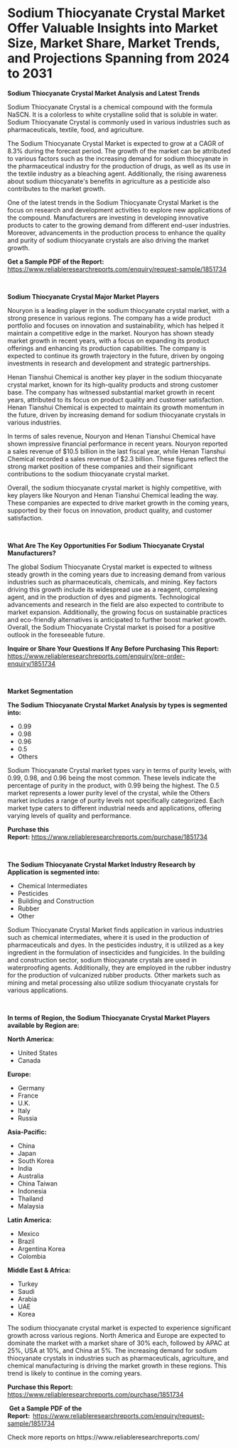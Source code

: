 <p><h1>Sodium Thiocyanate Crystal Market Offer Valuable Insights into Market Size, Market Share, Market Trends, and Projections Spanning from 2024 to 2031</h1></p><p><strong>Sodium Thiocyanate Crystal Market Analysis and Latest Trends</strong></p>
<p><p>Sodium Thiocyanate Crystal is a chemical compound with the formula NaSCN. It is a colorless to white crystalline solid that is soluble in water. Sodium Thiocyanate Crystal is commonly used in various industries such as pharmaceuticals, textile, food, and agriculture.</p><p>The Sodium Thiocyanate Crystal Market is expected to grow at a CAGR of 8.3% during the forecast period. The growth of the market can be attributed to various factors such as the increasing demand for sodium thiocyanate in the pharmaceutical industry for the production of drugs, as well as its use in the textile industry as a bleaching agent. Additionally, the rising awareness about sodium thiocyanate's benefits in agriculture as a pesticide also contributes to the market growth.</p><p>One of the latest trends in the Sodium Thiocyanate Crystal Market is the focus on research and development activities to explore new applications of the compound. Manufacturers are investing in developing innovative products to cater to the growing demand from different end-user industries. Moreover, advancements in the production process to enhance the quality and purity of sodium thiocyanate crystals are also driving the market growth.</p></p>
<p><strong>Get a Sample PDF of the Report:&nbsp;</strong> <a href="https://www.reliableresearchreports.com/enquiry/request-sample/1851734">https://www.reliableresearchreports.com/enquiry/request-sample/1851734</a></p>
<p>&nbsp;</p>
<p><strong>Sodium Thiocyanate Crystal Major Market Players</strong></p>
<p><p>Nouryon is a leading player in the sodium thiocyanate crystal market, with a strong presence in various regions. The company has a wide product portfolio and focuses on innovation and sustainability, which has helped it maintain a competitive edge in the market. Nouryon has shown steady market growth in recent years, with a focus on expanding its product offerings and enhancing its production capabilities. The company is expected to continue its growth trajectory in the future, driven by ongoing investments in research and development and strategic partnerships.</p><p>Henan Tianshui Chemical is another key player in the sodium thiocyanate crystal market, known for its high-quality products and strong customer base. The company has witnessed substantial market growth in recent years, attributed to its focus on product quality and customer satisfaction. Henan Tianshui Chemical is expected to maintain its growth momentum in the future, driven by increasing demand for sodium thiocyanate crystals in various industries.</p><p>In terms of sales revenue, Nouryon and Henan Tianshui Chemical have shown impressive financial performance in recent years. Nouryon reported a sales revenue of $10.5 billion in the last fiscal year, while Henan Tianshui Chemical recorded a sales revenue of $2.3 billion. These figures reflect the strong market position of these companies and their significant contributions to the sodium thiocyanate crystal market.</p><p>Overall, the sodium thiocyanate crystal market is highly competitive, with key players like Nouryon and Henan Tianshui Chemical leading the way. These companies are expected to drive market growth in the coming years, supported by their focus on innovation, product quality, and customer satisfaction.</p></p>
<p>&nbsp;</p>
<p><strong>What Are The Key Opportunities For Sodium Thiocyanate Crystal Manufacturers?</strong></p>
<p><p>The global Sodium Thiocyanate Crystal market is expected to witness steady growth in the coming years due to increasing demand from various industries such as pharmaceuticals, chemicals, and mining. Key factors driving this growth include its widespread use as a reagent, complexing agent, and in the production of dyes and pigments. Technological advancements and research in the field are also expected to contribute to market expansion. Additionally, the growing focus on sustainable practices and eco-friendly alternatives is anticipated to further boost market growth. Overall, the Sodium Thiocyanate Crystal market is poised for a positive outlook in the foreseeable future.</p></p>
<p><strong>Inquire or Share Your Questions If Any Before Purchasing This Report:</strong> <a href="https://www.reliableresearchreports.com/enquiry/pre-order-enquiry/1851734">https://www.reliableresearchreports.com/enquiry/pre-order-enquiry/1851734</a></p>
<p>&nbsp;</p>
<p><strong>Market Segmentation</strong></p>
<p><strong>The Sodium Thiocyanate Crystal Market Analysis by types is segmented into:</strong></p>
<p><ul><li>0.99</li><li>0.98</li><li>0.96</li><li>0.5</li><li>Others</li></ul></p>
<p><p>Sodium Thiocyanate Crystal market types vary in terms of purity levels, with 0.99, 0.98, and 0.96 being the most common. These levels indicate the percentage of purity in the product, with 0.99 being the highest. The 0.5 market represents a lower purity level of the crystal, while the Others market includes a range of purity levels not specifically categorized. Each market type caters to different industrial needs and applications, offering varying levels of quality and performance.</p></p>
<p><strong>Purchase this Report:&nbsp;</strong><a href="https://www.reliableresearchreports.com/purchase/1851734">https://www.reliableresearchreports.com/purchase/1851734</a></p>
<p>&nbsp;</p>
<p><strong>The Sodium Thiocyanate Crystal Market Industry Research by Application is segmented into:</strong></p>
<p><ul><li>Chemical Intermediates</li><li>Pesticides</li><li>Building and Construction</li><li>Rubber</li><li>Other</li></ul></p>
<p><p>Sodium Thiocyanate Crystal Market finds application in various industries such as chemical intermediates, where it is used in the production of pharmaceuticals and dyes. In the pesticides industry, it is utilized as a key ingredient in the formulation of insecticides and fungicides. In the building and construction sector, sodium thiocyanate crystals are used in waterproofing agents. Additionally, they are employed in the rubber industry for the production of vulcanized rubber products. Other markets such as mining and metal processing also utilize sodium thiocyanate crystals for various applications.</p></p>
<p>&nbsp;</p>
<p><strong>In terms of Region, the Sodium Thiocyanate Crystal Market Players available by Region are:</strong></p>
<p>
    <p> <strong> North America: </strong>
        <ul>
            <li>United States</li>
            <li>Canada</li>
        </ul>
        </p> 
    <p> <strong> Europe: </strong>
        <ul>
            <li>Germany</li>
            <li>France</li>
            <li>U.K.</li>
            <li>Italy</li>
            <li>Russia</li>
        </ul>
        </p> 
    <p> <strong> Asia-Pacific: </strong>
        <ul>
            <li>China</li>
            <li>Japan</li>
            <li>South Korea</li>
            <li>India</li>
            <li>Australia</li>
            <li>China Taiwan</li>
            <li>Indonesia</li>
            <li>Thailand</li>
            <li>Malaysia</li>
        </ul>
        </p> 
    <p> <strong> Latin America: </strong>
        <ul>
            <li>Mexico</li>
            <li>Brazil</li>
            <li>Argentina Korea</li>
            <li>Colombia</li>
        </ul>
        </p> 
    <p> <strong> Middle East & Africa: </strong>
        <ul>
            <li>Turkey</li>
            <li>Saudi</li>
            <li>Arabia</li>
            <li>UAE</li>
            <li>Korea</li>
        </ul>
    </p>
    </p>
<p><p>The sodium thiocyanate crystal market is expected to experience significant growth across various regions. North America and Europe are expected to dominate the market with a market share of 30% each, followed by APAC at 25%, USA at 10%, and China at 5%. The increasing demand for sodium thiocyanate crystals in industries such as pharmaceuticals, agriculture, and chemical manufacturing is driving the market growth in these regions. This trend is likely to continue in the coming years.</p></p>
<p><strong>Purchase this Report: </strong><a href="https://www.reliableresearchreports.com/purchase/1851734">https://www.reliableresearchreports.com/purchase/1851734</a></p>
<p>&nbsp;<strong>Get a Sample PDF of the Report:&nbsp;&nbsp;</strong><a href="https://www.reliableresearchreports.com/enquiry/request-sample/1851734">https://www.reliableresearchreports.com/enquiry/request-sample/1851734</a></p>
<p><strong></strong></p>
<p>Check more reports on https://www.reliableresearchreports.com/</p>